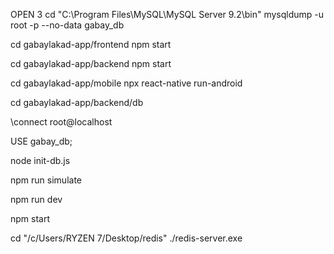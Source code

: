 OPEN 3 
cd "C:\Program Files\MySQL\MySQL Server 9.2\bin"
mysqldump -u root -p --no-data gabay_db

cd gabaylakad-app/frontend
npm start

cd gabaylakad-app/backend
npm start

cd gabaylakad-app/mobile
npx react-native run-android

cd gabaylakad-app/backend/db

\connect root@localhost

USE gabay_db;

node init-db.js

npm run simulate

npm run dev

npm start

cd "/c/Users/RYZEN 7/Desktop/redis"
./redis-server.exe